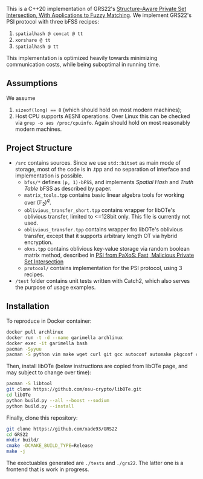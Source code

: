 This is a C++20 implementation of GRS22's [Structure-Aware Private Set Intersection, With Applications to Fuzzy Matching](https://eprint.iacr.org/2022/1011). We implement GRS22's PSI protocol with three bFSS recipes:
1. `spatialhash @ concat @ tt`
2. `xorshare @ tt`
3. `spatialhash @ tt`

This implementation is optimized heavily towards minimizing communication costs, while being suboptimal in running time.

## Assumptions
We assume 
1. `sizeof(long) == 8` (which should hold on most modern machines);
2. Host CPU supports AESNI operations. Over Linux this can be checked via `grep -o aes /proc/cpuinfo`.  Again should hold on most reasonably modern machines.

## Project Structure
- `/src` contains sources. Since we use `std::bitset` as main mode of storage, most of the code is in .tpp and no separation of interface and implementation is possible.
    - `bfss/*` defines `(p, 1)-bFSS`, and implements *Spatial Hash* and *Truth Table* bFSS as described by paper.
    - `matrix_tools.tpp` contains basic linear algebra tools for working over $(\mathbb{F}_2)^q$.
    - `oblivious_transfer_short.tpp` contains wrapper for libOTe's oblivious transfer, limited to <=128bit only. This file is currently not used.
    - `oblivious_transfer.tpp` contains wrapper fro libOTe's oblivious transfer, except that it supports arbitrary length OT via hybrid encryption.
    - `okvs.tpp` contains oblivious key-value storage via random boolean matrix method, described in [PSI from PaXoS: Fast, Malicious Private Set Intersection](https://eprint.iacr.org/2020/193)
    - `protocol/` contains implementation for the PSI protocol, using 3 recipes.
- `/test` folder contains unit tests written with Catch2, which also serves the purpose of usage examples. 

## Installation
To reproduce in Docker container:
```bash
docker pull archlinux
docker run -t -d --name garimella archlinux
docker exec -it garimella bash
pacman -Syyuu
pacman -S python vim make wget curl git gcc autoconf automake pkgconf cmake openssh
```
Then, install libOTe (below instructions are copied from libOTe page, and may subject to change over time):
```bash
pacman -S libtool
git clone https://github.com/osu-crypto/libOTe.git
cd libOTe
python build.py --all --boost --sodium
python build.py --install
```
Finally, clone this repository:
```bash
git clone https://github.com/xade93/GRS22
cd GRS22
mkdir build/
cmake -DCMAKE_BUILD_TYPE=Release
make -j
```
The exectuables generated are `./tests` and `./grs22`. The latter one is a frontend that is work in progress.
